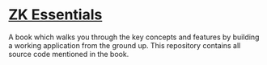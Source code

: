 # [ZK Essentials](http://books.zkoss.org/zkessentials-book/master/)
A book which walks you through the key concepts and features by building a working application from the ground up.
This repository contains all source code mentioned in the book.
